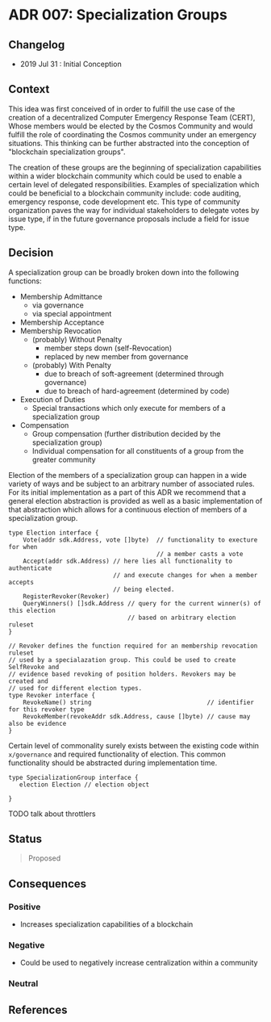 # ADR 007: Specialization Groups

## Changelog

- 2019 Jul 31 : Initial Conception

## Context

This idea was first conceived of in order to fulfill the use case of the
creation of a decentralized Computer Emergency Response Team (CERT), Whose
members would be elected by the Cosmos Community and would fulfill the role of
coordinating the Cosmos community under an emergency situations. This thinking
can be further abstracted into the conception of "blockchain specialization
groups". 

The creation of these groups are the beginning of specialization capabilities
within a wider blockchain community which could be used to enable a certain
level of delegated responsibilities. Examples of specialization which could be
beneficial to a blockchain community include: code auditing, emergency response,
code development etc. This type of community organization paves the way for
individual stakeholders to delegate votes by issue type, if in the future
governance proposals include a field for issue type. 


## Decision

A specialization group can be broadly broken down into
the following functions: 
 - Membership Admittance
   - via governance
   - via special appointment
 - Membership Acceptance
 - Membership Revocation
   - (probably) Without Penalty 
     - member steps down (self-Revocation)
     - replaced by new member from governance
   - (probably) With Penalty 
     - due to breach of soft-agreement (determined through governance)
     - due to breach of hard-agreement (determined by code) 
 - Execution of Duties
   - Special transactions which only execute for members of a specialization group
 - Compensation
   - Group compensation (further distribution decided by the specialization group) 
   - Individual compensation for all constituents of a group from the
     greater community

Election of the members of a specialization group can happen in a wide variety
of ways and be subject to an arbitrary number of associated rules. For its
initial implementation as a part of this ADR we recommend that a general
election abstraction is provided as well as a basic implementation of that
abstraction which allows for a continuous election of members of a
specialization group. 

``` golang
type Election interface {
    Vote(addr sdk.Address, vote []byte)  // functionality to execture for when
                                         // a member casts a vote 
    Accept(addr sdk.Address) // here lies all functionality to authenticate 
                             // and execute changes for when a member accepts
                             // being elected. 
    RegisterRevoker(Revoker)
    QueryWinners() []sdk.Address // query for the current winner(s) of this election
                                 // based on arbitrary election ruleset
}

// Revoker defines the function required for an membership revocation ruleset
// used by a specialazation group. This could be used to create SelfRevoke and
// evidence based revoking of position holders. Revokers may be created and
// used for different election types. 
type Revoker interface {
    RevokeName() string                                // identifier for this revoker type 
    RevokeMember(revokeAddr sdk.Address, cause []byte) // cause may also be evidence 
}

```

Certain level of commonality surely exists between the existing code within
`x/governance` and required functionality of election. This common
functionality should be abstracted during implementation time. 





``` golang
type SpecializationGroup interface {
   election Election // election object
   
}
```

TODO talk about throttlers 



## Status

> Proposed

## Consequences

### Positive

 - Increases specialization capabilities of a blockchain

### Negative

 - Could be used to negatively increase centralization within a community

### Neutral

## References
 
